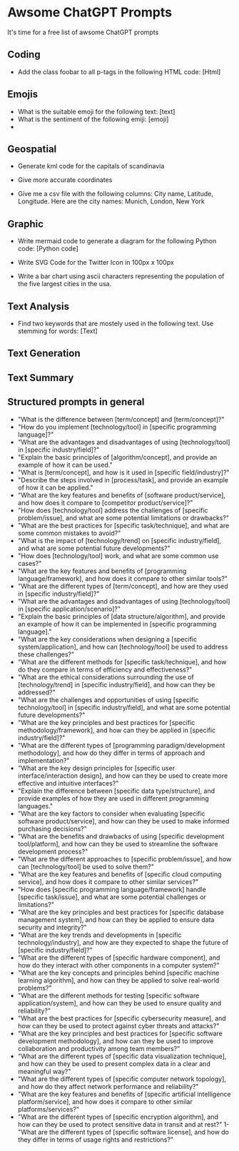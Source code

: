 # Awsome ChatGPT Prompts 
It's time for a free list of awsome ChatGPT prompts

## Coding
- Add the class foobar to all p-tags in the following HTML code:
[Html]

## Emojis
- What is the suitable emoji for the following text: [text]
- What is the sentiment of the following emiji: [emoji]
- 

## Geospatial
- Generate kml code for the capitals of scandinavia

- Give more accurate coordinates

- Give me a csv file with the following columns: City name, Latitude, Longitude. Here are the city names: Munich, London, New York

## Graphic
- Write mermaid code to generate a diagram for the following Python code:
[Python code]

- Write SVG Code for the Twitter Icon in 100px x 100px

- Write a bar chart using ascii characters representing the population of the five largest cities in the usa. 

## Text Analysis
- Find two keywords that are mostely used in the following text. Use stemming for words:
[Text]

## Text Generation

## Text Summary

## Structured prompts in general
- "What is the difference between [term/concept] and [term/concept]?"
- "How do you implement [technology/tool] in [specific programming language]?"
- "What are the advantages and disadvantages of using [technology/tool] in [specific industry/field]?"
- "Explain the basic principles of [algorithm/concept], and provide an example of how it can be used."
- "What is [term/concept], and how is it used in [specific field/industry]?"
- "Describe the steps involved in [process/task], and provide an example of how it can be applied."
- "What are the key features and benefits of [software product/service], and how does it compare to [competitor product/service]?"
- "How does [technology/tool] address the challenges of [specific problem/issue], and what are some potential limitations or drawbacks?"
- "What are the best practices for [specific task/technique], and what are some common mistakes to avoid?"
- "What is the impact of [technology/trend] on [specific industry/field], and what are some potential future developments?"
- "How does [technology/tool] work, and what are some common use cases?"
- "What are the key features and benefits of [programming language/framework], and how does it compare to other similar tools?"
- "What are the different types of [term/concept], and how are they used in [specific industry/field]?"
- "What are the advantages and disadvantages of using [technology/tool] in [specific application/scenario]?"
- "Explain the basic principles of [data structure/algorithm], and provide an example of how it can be implemented in [specific programming language]."
- "What are the key considerations when designing a [specific system/application], and how can [technology/tool] be used to address these challenges?"
- "What are the different methods for [specific task/technique], and how do they compare in terms of efficiency and effectiveness?"
- "What are the ethical considerations surrounding the use of [technology/trend] in [specific industry/field], and how can they be addressed?"
- "What are the challenges and opportunities of using [specific technology/tool] in [specific industry/field], and what are some potential future developments?"
- "What are the key principles and best practices for [specific methodology/framework], and how can they be applied in [specific industry/field]?"
- "What are the different types of [programming paradigm/development methodology], and how do they differ in terms of approach and implementation?"
- "What are the key design principles for [specific user interface/interaction design], and how can they be used to create more effective and intuitive interfaces?"
- "Explain the difference between [specific data type/structure], and provide examples of how they are used in different programming languages."
- "What are the key factors to consider when evaluating [specific software product/service], and how can they be used to make informed purchasing decisions?"
- "What are the benefits and drawbacks of using [specific development tool/platform], and how can they be used to streamline the software development process?"
- "What are the different approaches to [specific problem/issue], and how can [technology/tool] be used to solve them?"
- "What are the key features and benefits of [specific cloud computing service], and how does it compare to other similar services?"
- "How does [specific programming language/framework] handle [specific task/issue], and what are some potential challenges or limitations?"
- "What are the key principles and best practices for [specific database management system], and how can they be applied to ensure data security and integrity?"
- "What are the key trends and developments in [specific technology/industry], and how are they expected to shape the future of [specific industry/field]?"
- "What are the different types of [specific hardware component], and how do they interact with other components in a computer system?"
- "What are the key concepts and principles behind [specific machine learning algorithm], and how can they be applied to solve real-world problems?"
- "What are the different methods for testing [specific software application/system], and how can they be used to ensure quality and reliability?"
- "What are the best practices for [specific cybersecurity measure], and how can they be used to protect against cyber threats and attacks?"
- "What are the key principles and best practices for [specific software development methodology], and how can they be used to improve collaboration and productivity among team members?"
- "What are the different types of [specific data visualization technique], and how can they be used to present complex data in a clear and meaningful way?"
- "What are the different types of [specific computer network topology], and how do they affect network performance and reliability?"
- "What are the key features and benefits of [specific artificial intelligence platform/service], and how does it compare to other similar platforms/services?"
- "What are the different types of [specific encryption algorithm], and how can they be used to protect sensitive data in transit and at rest?"
1- "What are the different types of [specific software license], and how do they differ in terms of usage rights and restrictions?"
